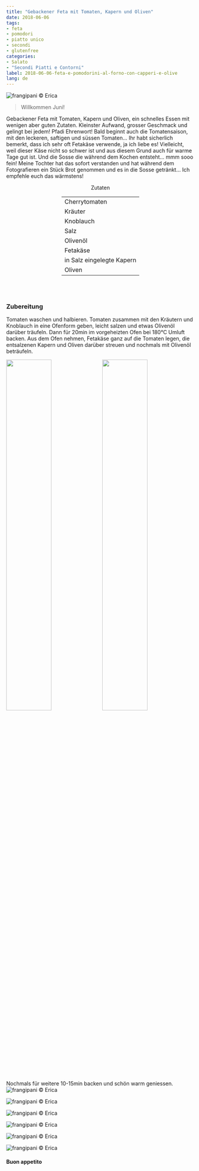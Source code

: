 ```yaml
---
title: "Gebackener Feta mit Tomaten, Kapern und Oliven"
date: 2018-06-06
tags:
- feta
- pomodori
- piatto unico
- secondi
- glutenfree
categories:
- Salato
- "Secondi Piatti e Contorni"
label: 2018-06-06-feta-e-pomodorini-al-forno-con-capperi-e-olive
lang: de
---
```

![](../2018-06-06-feta-e-pomodorini-al-forno-con-capperi-e-olive/header.jpg "frangipani © Erica")

> Willkommen Juni!

Gebackener Feta mit Tomaten, Kapern und Oliven, ein schnelles Essen mit wenigen aber guten Zutaten. Kleinster Aufwand, grosser Geschmack und gelingt bei jedem! Pfadi Ehrenwort! Bald beginnt auch die Tomatensaison, mit den leckeren, saftigen und süssen Tomaten... Ihr habt sicherlich bemerkt, dass ich sehr oft Fetakäse verwende, ja ich liebe es! Vielleicht, weil dieser Käse nicht so schwer ist und aus diesem Grund auch für warme Tage gut ist. Und die Sosse die während dem Kochen entsteht... mmm sooo fein! Meine Tochter hat das sofort verstanden und hat während dem Fotografieren ein Stück Brot genommen und es in die Sosse getränkt... Ich empfehle euch das wärmstens!

<div id="wrapper" style="text-align: center">
  <div id="yourdiv" style="display: inline-block;">
    <div class="ingredients">
      <div class="ingredients-title">Zutaten</div>
      <table>
        <tbody>
          <tr>
            <td>Cherrytomaten</td>
          </tr>
          <tr>
            <td>Kräuter</td>
          </tr>
          <tr>
            <td>Knoblauch</td>
          </tr>
          <tr>
            <td>Salz</td>
          </tr>
          <tr>
            <td>Olivenöl</td>
          </tr>
          <tr>
            <td>Fetakäse</td>
          </tr>
          <tr>
            <td>in Salz eingelegte Kapern</td>
          </tr>
          <tr>
            <td>Oliven</td>
          </tr>
        </tbody>
      </table>
      <br></br>
    </div>
  </div>
</div>


<h3>
  <font color="grey">
    <i class="fa-solid fa-gears"></i>
  </font> Zubereitung
</h3>

Tomaten waschen und halbieren. Tomaten zusammen mit den Kräutern und Knoblauch in eine Ofenform geben, leicht salzen und etwas Olivenöl darüber träufeln. Dann für 20min im vorgeheizten Ofen bei 180°C Umluft backen. Aus dem Ofen nehmen, Fetakäse ganz auf die Tomaten legen, die entsalzenen Kapern und Oliven darüber streuen und nochmals mit Olivenöl beträufeln.
<p>
  <div style="width: 100%; margin-bottom: 0">
    <img style="float: left; width: 49%; margin-right: 1%" src="../2018-06-06-feta-e-pomodorini-al-forno-con-capperi-e-olive/pomodori.jpg" alt="" title="frangipani © Erica" />
    <img style="float: left; width: 49%; margin-left: 1%" src="../2018-06-06-feta-e-pomodorini-al-forno-con-capperi-e-olive/teglia.jpg" alt="" title="frangipani © Erica" />
    <div style="clear: both"></div>
  </div>
</p>

Nochmals für weitere 10-15min backen und schön warm geniessen.
![](../2018-06-06-feta-e-pomodorini-al-forno-con-capperi-e-olive/risultato1.jpg "frangipani © Erica")

![](../2018-06-06-feta-e-pomodorini-al-forno-con-capperi-e-olive/risultato2.jpg "frangipani © Erica")

![](../2018-06-06-feta-e-pomodorini-al-forno-con-capperi-e-olive/risultato3.jpg "frangipani © Erica")

![](../2018-06-06-feta-e-pomodorini-al-forno-con-capperi-e-olive/risultato4.jpg "frangipani © Erica")

![](../2018-06-06-feta-e-pomodorini-al-forno-con-capperi-e-olive/risultato5.jpg "frangipani © Erica")

![](../2018-06-06-feta-e-pomodorini-al-forno-con-capperi-e-olive/risultato6.jpg "frangipani © Erica")

<h4>Buon appetito
  <font color="red">
    <i class="fa-regular fa-face-smile"></i>
  </font>
</h4>
